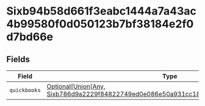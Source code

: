 # Sixb94b58d661f3eabc1444a7a43ac4b99580f0d050123b7bf38184e2f0d7bd66e


## Fields

| Field                                                                                                                                                                                           | Type                                                                                                                                                                                            | Required                                                                                                                                                                                        | Description                                                                                                                                                                                     |
| ----------------------------------------------------------------------------------------------------------------------------------------------------------------------------------------------- | ----------------------------------------------------------------------------------------------------------------------------------------------------------------------------------------------- | ----------------------------------------------------------------------------------------------------------------------------------------------------------------------------------------------- | ----------------------------------------------------------------------------------------------------------------------------------------------------------------------------------------------- |
| `quickbooks`                                                                                                                                                                                    | [Optional[Union[Any, Sixb786d9a2229f84822749ed0e086e50a931cc189f3b1bfff2c851fae29b07879]]](../../models/shared/sixb94b58d661f3eabc1444a7a43ac4b99580f0d050123b7bf38184e2f0d7bd66equickbooks.md) | :heavy_minus_sign:                                                                                                                                                                              | N/A                                                                                                                                                                                             |